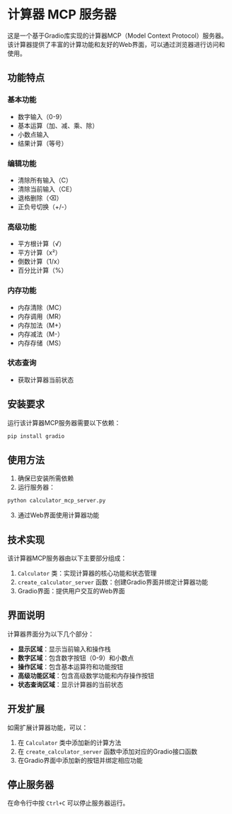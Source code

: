 # 计算器 MCP 服务器

这是一个基于Gradio库实现的计算器MCP（Model Context Protocol）服务器。该计算器提供了丰富的计算功能和友好的Web界面，可以通过浏览器进行访问和使用。

## 功能特点

### 基本功能
- 数字输入（0-9）
- 基本运算（加、减、乘、除）
- 小数点输入
- 结果计算（等号）

### 编辑功能
- 清除所有输入（C）
- 清除当前输入（CE）
- 退格删除（⌫）
- 正负号切换（+/-）

### 高级功能
- 平方根计算（√）
- 平方计算（x²）
- 倒数计算（1/x）
- 百分比计算（%）

### 内存功能
- 内存清除（MC）
- 内存调用（MR）
- 内存加法（M+）
- 内存减法（M-）
- 内存存储（MS）

### 状态查询
- 获取计算器当前状态

## 安装要求

运行该计算器MCP服务器需要以下依赖：

```bash
pip install gradio
```

## 使用方法

1. 确保已安装所需依赖
2. 运行服务器：

```bash
python calculator_mcp_server.py
```

3. 通过Web界面使用计算器功能

## 技术实现

该计算器MCP服务器由以下主要部分组成：

1. `Calculator` 类：实现计算器的核心功能和状态管理
2. `create_calculator_server` 函数：创建Gradio界面并绑定计算器功能
3. Gradio界面：提供用户交互的Web界面

## 界面说明

计算器界面分为以下几个部分：

- **显示区域**：显示当前输入和操作栈
- **数字区域**：包含数字按钮（0-9）和小数点
- **操作区域**：包含基本运算符和功能按钮
- **高级功能区域**：包含高级数学功能和内存操作按钮
- **状态查询区域**：显示计算器的当前状态

## 开发扩展

如需扩展计算器功能，可以：

1. 在 `Calculator` 类中添加新的计算方法
2. 在 `create_calculator_server` 函数中添加对应的Gradio接口函数
3. 在Gradio界面中添加新的按钮并绑定相应功能



## 停止服务器


在命令行中按 `Ctrl+C` 可以停止服务器运行。

